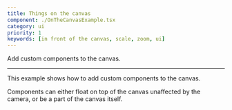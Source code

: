 ```yaml
---
title: Things on the canvas
component: ./OnTheCanvasExample.tsx
category: ui
priority: 1
keywords: [in front of the canvas, scale, zoom, ui]
---
```


Add custom components to the canvas.

---

This example shows how to add custom components to the canvas.

Components can either float on top of the canvas unaffected by the camera, or be a part of the canvas itself.
